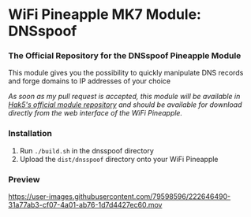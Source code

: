 # WiFi Pineapple MK7 Module: DNSspoof

### The Official Repository for the DNSspoof Pineapple Module
This module gives you the possibility to quickly manipulate DNS records and forge domains to IP addresses of your choice

*As soon as my pull request is accepted, this module will be available in [Hak5's official module repository](https://github.com/hak5/pineapple-modules) and should be available for download directly from the web interface of the WiFi Pineapple.*

### Installation
1. Run `./build.sh` in the dnsspoof directory
2. Upload the `dist/dnsspoof` directory onto your WiFi Pineapple

### Preview
https://user-images.githubusercontent.com/79598596/222646490-31a77ab3-cf07-4a01-ab76-1d7d4427ec60.mov
